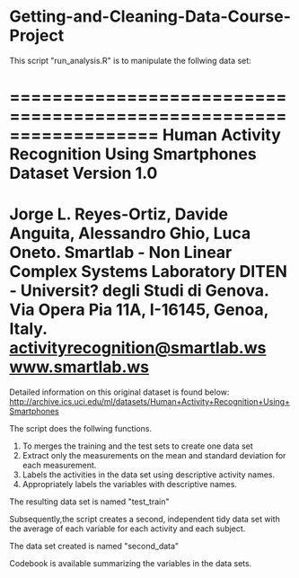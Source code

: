 # Getting-and-Cleaning-Data-Course-Project

This script "run_analysis.R" is to manipulate the follwing data set: 

==================================================================
Human Activity Recognition Using Smartphones Dataset
Version 1.0
==================================================================
Jorge L. Reyes-Ortiz, Davide Anguita, Alessandro Ghio, Luca Oneto.
Smartlab - Non Linear Complex Systems Laboratory
DITEN - Universit? degli Studi di Genova.
Via Opera Pia 11A, I-16145, Genoa, Italy.
activityrecognition@smartlab.ws
www.smartlab.ws
==================================================================

Detailed information on this original dataset is found below:
http://archive.ics.uci.edu/ml/datasets/Human+Activity+Recognition+Using+Smartphones


The script does the follwing functions.

1. To merges the training and the test sets to create one data set
2. Extract only the measurements on the mean and standard deviation for each measurement.
3. Labels the activities in the data set using descriptive activity names.
4. Appropriately labels the variables with descriptive names.

The resulting data set is named "test_train"

Subsequently,the script creates a second, independent tidy data set with the average of each variable for each activity and each subject.

The data set created is named "second_data"


Codebook is available summarizing the variables in the data sets.
